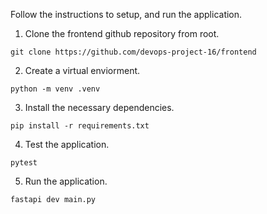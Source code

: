Follow the instructions to setup, and run the application.
1) Clone the frontend github repository from root.
```
git clone https://github.com/devops-project-16/frontend
```
2) Create a virtual enviorment.
```
python -m venv .venv
```
3) Install the necessary dependencies.
```
pip install -r requirements.txt
```
4) Test the application.
```
pytest
```
5) Run the application.
```
fastapi dev main.py
```

